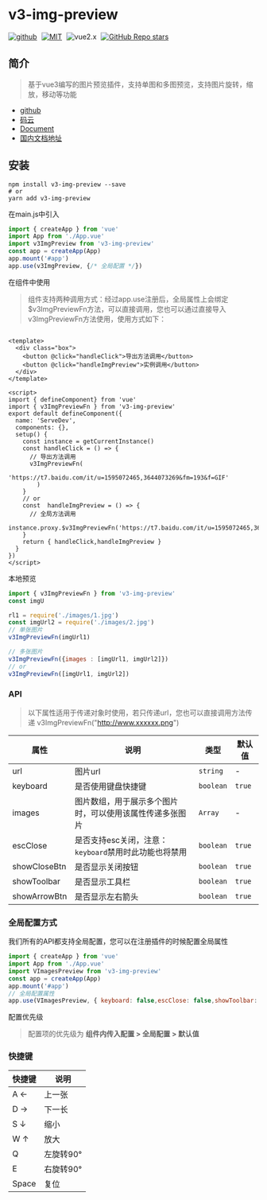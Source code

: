 # v3-img-preview

<a target="_blank" href="https://github.com/Alfred-Skyblue" style="margin-right: 5px;">![github](https://img.shields.io/badge/Author-Alfred_Skyblue-blue.svg)</a>
<a target="_blank" href="https://github.com/Alfred-Skyblue/v3-img-preview/blob/master/LICENSE" style="margin-right: 5px;">![MIT](https://img.shields.io/badge/License-MIT-green.svg)</a>
<a style="margin-right: 5px;">![vue2.x](https://img.shields.io/badge/VUE-3.0-green.svg)</a>
<a target="_blank" href="https://github.com/Alfred-Skyblue/v3-img-preview" style="margin-right: 5px;">![GitHub Repo stars](https://img.shields.io/github/stars/Alfred-Skyblue/v3-img-preview?style=social)
</a>

## 简介
> 基于vue3编写的图片预览插件，支持单图和多图预览，支持图片旋转，缩放，移动等功能

+ [github](https://github.com/Alfred-Skyblue/v3-img-preview)
+ [码云](https://gitee.com/yuan_fangY/v3-img-preview)
+ [Document](https://alfred-skyblue.github.io/v3-img-preview/)
+ [国内文档地址](https://yuan_fangy.gitee.io/v3-img-preview/)


## 安装

```shell
npm install v3-img-preview --save
# or
yarn add v3-img-preview
```

在main.js中引入

```js
import { createApp } from 'vue'
import App from './App.vue'
import v3ImgPreview from 'v3-img-preview'
const app = createApp(App)
app.mount('#app')
app.use(v3ImgPreview, {/* 全局配置 */})
```

在组件中使用

> 组件支持两种调用方式：经过app.use注册后，全局属性上会绑定$v3ImgPreviewFn方法，可以直接调用，您也可以通过直接导入v3ImgPreviewFn方法使用，使用方式如下：
```vue

<template>
  <div class="box">
    <button @click="handleClick">导出方法调用</button>
    <button @click="handleImgPreview">实例调用</button>
  </div>
</template>

<script>
import { defineComponent} from 'vue'
import { v3ImgPreviewFn } from 'v3-img-preview'
export default defineComponent({
  name: 'ServeDev',
  components: {},
  setup() {
    const instance = getCurrentInstance()
    const handleClick = () => {
      // 导出方法调用
      v3ImgPreviewFn(
          'https://t7.baidu.com/it/u=1595072465,3644073269&fm=193&f=GIF'
        )
    }
    // or 
    const  handleImgPreview = () => {
      // 全局方法调用
      instance.proxy.$v3ImgPreviewFn('https://t7.baidu.com/it/u=1595072465,3644073269&fm=193&f=GIF')
    }
    return { handleClick,handleImgPreview }
  }
})
</script>

```

本地预览
```js
import { v3ImgPreviewFn } from 'v3-img-preview'
const imgU

rl1 = require('./images/1.jpg')
const imgUrl2 = require('./images/2.jpg')
// 单张图片
v3ImgPreviewFn(imgUrl1)

// 多张图片
v3ImgPreviewFn({images : [imgUrl1, imgUrl2]})
// or
v3ImgPreviewFn([imgUrl1, imgUrl2])
```



### API

> 以下属性适用于传递对象时使用，若只传递url，您也可以直接调用方法传递 v3ImgPreviewFn("http://www.xxxxxx.png")

| 属性         | 说明                                                     | 类型      | 默认值 |
| ------------ | -------------------------------------------------------- | --------- | ------ |
| url          | 图片url                                                  | `string`  | -      |
| keyboard     | 是否使用键盘快捷键                                       | `boolean` | `true` |
| images       | 图片数组，用于展示多个图片时，可以使用该属性传递多张图片 | `Array`   | -      |
| escClose     | 是否支持esc关闭，注意：`keyboard`禁用时此功能也将禁用    | `boolean` | `true` |
| showCloseBtn | 是否显示关闭按钮                                         | `boolean` | `true` |
| showToolbar  | 是否显示工具栏                                           | `boolean` | `true` |
| showArrowBtn | 是否显示左右箭头                                         | `boolean` | `true` |



### 全局配置方式

我们所有的API都支持全局配置，您可以在注册插件的时候配置全局属性

```js
import { createApp } from 'vue'
import App from './App.vue'
import VImagesPreview from 'v3-img-preview'
const app = createApp(App)
app.mount('#app')
// 全局配置属性
app.use(VImagesPreview, { keyboard: false,escClose: false,showToolbar: false })

```



配置优先级

> 配置项的优先级为 **组件内传入配置 > 全局配置 > 默认值**



### 快捷键



| 快捷键  | 说明      |
| ------- | --------- |
| A    ←  | 上一张    |
| D    →  | 下一长    |
| S     ↓ | 缩小      |
| W    ↑  | 放大      |
| Q       | 左旋转90° |
| E       | 右旋转90° |
| Space   | 复位      |


